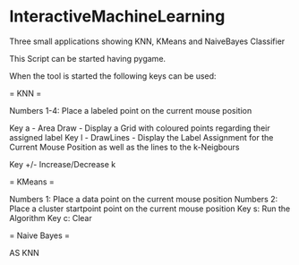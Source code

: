 # InteractiveMachineLearning

Three small applications showing KNN, KMeans and NaiveBayes Classifier

This Script can be started having pygame.

When the tool is started the following keys can be used:

= KNN =

Numbers 1-4: Place a labeled point on the current mouse position

Key a - Area Draw - Display a Grid with coloured points regarding their assigned label
Key l - DrawLines - Display the Label Assignment for the Current Mouse Position as well as the lines to the k-Neigbours

Key +/- Increase/Decrease k

= KMeans =

Numbers 1: Place a data point on the current mouse position
Numbers 2: Place a cluster startpoint point on the current mouse position
Key s: Run the Algorithm
Key c: Clear


= Naive Bayes =

AS KNN
